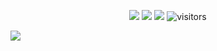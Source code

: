 <!--   my-icons -->
<p align="center">
    <a href="https://github.com/BEPb/BEPb"><img src="https://img.shields.io/badge/status-fishCatching🐟-brightgreen.svg"></a>
    <a href="https://github.com/BEPb/BEPb/stargazers"><img src="https://img.shields.io/github/stars/999debug/999debug.svg?logo=github"></a>
    <a href="https://github.com/BEPb/BEPb/network/members"><img src="https://img.shields.io/github/forks/999debug/999debug.svg?color=blue&logo=github"></a>
    <img src="https://visitor-badge.laobi.icu/badge?page_id=999debug/999debug" alt="visitors"/>   
</p>


![](https://count.getloli.com/get/@999debug.github.readme)
</br>
